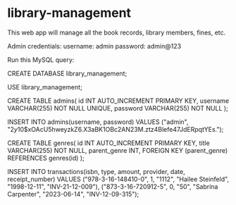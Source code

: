 # library-management
This web app will manage all the book records, library members, fines, etc.

Admin credentials:
username: admin
password: admin@123

Run this MySQL query:

CREATE DATABASE library_management;

USE library_management;

CREATE TABLE admins(
  id INT AUTO_INCREMENT PRIMARY KEY,
  username VARCHAR(255) NOT NULL UNIQUE,
  password VARCHAR(255) NOT NULL
);

INSERT INTO admins(username, password) VALUES ("admin", "$2y$10$xOAcU5hweyzkZ6.X3aBK1OBc2AN23M.ztz4Blefe47JdERpqtYEs.");

CREATE TABLE genres(
  id INT AUTO_INCREMENT PRIMARY KEY,
  title VARCHAR(255) NOT NULL,
  parent_genre INT,
  FOREIGN KEY (parent_genre) REFERENCES genres(id)
);

INSERT INTO transactions(isbn, type, amount, provider, date, receipt_number) VALUES ("978-3-16-148410-0", 1, "1112", "Hailee Steinfeld", "1998-12-11", "INV-21-12-009"), ("873-3-16-720912-5", 0, "50", "Sabrina Carpenter", "2023-06-14", "INV-12-09-315");